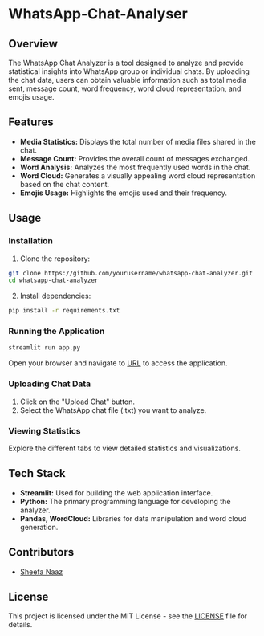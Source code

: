 # WhatsApp-Chat-Analyser

## Overview

The WhatsApp Chat Analyzer is a tool designed to analyze and provide statistical insights into WhatsApp group or individual chats. By uploading the chat data, users can obtain valuable information such as total media sent, message count, word frequency, word cloud representation, and emojis usage.

## Features

- **Media Statistics:** Displays the total number of media files shared in the chat.
- **Message Count:** Provides the overall count of messages exchanged.
- **Word Analysis:** Analyzes the most frequently used words in the chat.
- **Word Cloud:** Generates a visually appealing word cloud representation based on the chat content.
- **Emojis Usage:** Highlights the emojis used and their frequency.

## Usage

### Installation

1. Clone the repository:

```bash
git clone https://github.com/yourusername/whatsapp-chat-analyzer.git
cd whatsapp-chat-analyzer
```

2. Install dependencies:

```bash
pip install -r requirements.txt
```

### Running the Application

```bash
streamlit run app.py
```

Open your browser and navigate to [URL](https://whatsapp-chat-analyser-grml.onrender.com) to access the application.

### Uploading Chat Data

1. Click on the "Upload Chat" button.
2. Select the WhatsApp chat file (.txt) you want to analyze.

### Viewing Statistics

Explore the different tabs to view detailed statistics and visualizations.

## Tech Stack

- **Streamlit:** Used for building the web application interface.
- **Python:** The primary programming language for developing the analyzer.
- **Pandas, WordCloud:** Libraries for data manipulation and word cloud generation.

## Contributors

- [Sheefa Naaz](https://github.com/sheefanaaz123)

## License

This project is licensed under the MIT License - see the [LICENSE](LICENSE) file for details.

